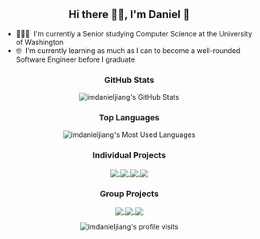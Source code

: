 <!--INTRODUCTION-->
<h2 align="center">
    Hi there 👋🏻, I'm Daniel 🥳
</h2>

<ul>
    <li>👨🏻‍🎓 &nbsp;I'm currently a Senior studying Computer Science at the University of Washington</li>
<!--     <li>🧑🏻‍🔬 &nbsp;I'm currently working on a research project with Microsoft while taking classes at UW</li>
    <li>🐍 &nbsp;I'm currently working on a Python Discord bot that uses the Reddit API</li> -->
    <li>🤓 &nbsp;I'm currently learning as much as I can to become a well-rounded Software Engineer before I graduate</li>
</ul>

<!--CONNECTIONS-->
<!--
<h3 align="center">
    Socials
</h3>

<p align="center">
    <a href="">
        <img height="25" src="https://user-images.githubusercontent.com/83325543/142747917-bf60018b-dd38-4c06-83fc-6be20d69439a.png"
    </a>
</p>
-->

<!--LANGUAGES AND TOOLS-->
<!--
<h3 align="center">
    Languages and Tools
</h3>

<p align="center">
    <img height="40" href="javascript:void(0)" src="https://user-images.githubusercontent.com/83325543/142748072-2e650025-baaa-4f55-8610-d5d63bdfcb0e.png"/>
</p>
-->

<!--GITHUB STATS-->
<h3 align="center">
    GitHub Stats
</h3>

<p align="center">
    <img alt="imdanieljiang's GitHub Stats" src="https://github-readme-stats.vercel.app/api?username=imdanieljiang&hide_border=true&show_icons=true&count_private=true&include_all_commits=true&theme=dracula"/>
</p>

<!--TOP LANGUAGES-->
<h3 align="center">
    Top Languages
</h3>

<p align="center">
    <img alt="imdanieljiang's Most Used Languages" src="https://github-readme-stats.vercel.app/api/top-langs/?username=imdanieljiang&hide_border=true&theme=dracula&langs_count=10"/>
</p>

<!--PROJECTS-->
<h3 align="center">
    Individual Projects
</h3>

<p align="center">
    <a href="https://github.com/imdanieljiang/PythonBot">
        <img align="center" src="https://github-readme-stats.vercel.app/api/pin/?username=imdanieljiang&repo=PythonBot&hide_border=true&theme=dracula"/>
    </a>
    <a href="https://github.com/imdanieljiang/Glitter">
        <img align="center" src="https://github-readme-stats.vercel.app/api/pin/?username=imdanieljiang&repo=Glitter&hide_border=true&theme=dracula"/>
    </a>
    <a href="https://github.com/imdanieljiang/Eggcellent">
        <img align="center" src="https://github-readme-stats.vercel.app/api/pin/?username=imdanieljiang&repo=Eggcellent&hide_border=true&theme=dracula"/>
    </a>
    <a href="https://github.com/imdanieljiang/IntelligentVoiceAssistant">
        <img align="center" src="https://github-readme-stats.vercel.app/api/pin/?username=imdanieljiang&repo=IntelligentVoiceAssistant&hide_border=true&theme=dracula"/>
    </a>
</p>

<h3 align="center">
    Group Projects
</h3>

<p align="center">
    <a href="https://github.com/austnaa/AmazingTriviaMaze">
        <img align="center" src="https://github-readme-stats.vercel.app/api/pin/?username=austnaa&repo=AmazingTriviaMaze&hide_border=true&theme=dracula"/>
    </a>
    <a href="https://github.com/huskiicoder/HOWLR-Client-Side">
        <img align="center" src="https://github-readme-stats.vercel.app/api/pin/?username=huskiicoder&repo=HOWLR-Client-Side&hide_border=true&theme=dracula"/>
    </a>
    <a href="https://github.com/huskiicoder/HOWLR-Server-Side">
        <img align="center" src="https://github-readme-stats.vercel.app/api/pin/?username=huskiicoder&repo=HOWLR-Server-Side&hide_border=true&theme=dracula"/>
    </a>
</p>

<p align="center">
    <img src="https://komarev.com/ghpvc/?username=imdanieljiang&color=red" alt="imdanieljiang's profile visits"/>
</p>

[comment]: https://github.com/anuraghazra/github-readme-stats
